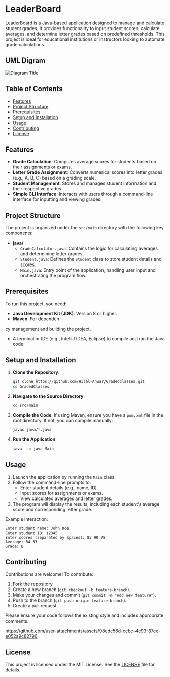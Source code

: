 # LeaderBoard

LeaderBoard is a Java-based application designed to manage and calculate student grades. It provides functionality to input student scores, calculate averages, and determine letter grades based on predefined thresholds. This project is ideal for educational institutions or instructors looking to automate grade calculations.

## UML Digram
![Diagram Title](http://www.plantuml.com/plantuml/proxy?src=https://raw.githubusercontent.com/Hilal-Anwar/LeaderBoard/refs/heads/master/UML_Diagram.puml)

## Table of Contents
- [Features](#features)
- [Project Structure](#project-structure)
- [Prerequisites](#prerequisites)
- [Setup and Installation](#setup-and-installation)
- [Usage](#usage)
- [Contributing](#contributing)
- [License](#license)

## Features
- **Grade Calculation**: Computes average scores for students based on their assignments or exams.
- **Letter Grade Assignment**: Converts numerical scores into letter grades (e.g., A, B, C) based on a grading scale.
- **Student Management**: Stores and manages student information and their respective grades.
- **Simple CLI Interface**: Interacts with users through a command-line interface for inputting and viewing grades.

## Project Structure
The project is organized under the `src/main` directory with the following key components:

- **java/**
  - `GradeCalculator.java`: Contains the logic for calculating averages and determining letter grades.
  - `Student.java`: Defines the `Student` class to store student details and scores.
  - `Main.java`: Entry point of the application, handling user input and orchestrating the program flow.

## Prerequisites
To run this project, you need:
- **Java Development Kit (JDK)**: Version 8 or higher.
- **Maven**: For dependen


cy management and building the project.
- A terminal or IDE (e.g., IntelliJ IDEA, Eclipse) to compile and run the Java code.

## Setup and Installation
1. **Clone the Repository**:
   ```bash
   git clone https://github.com/Hilal-Anwar/GradedClasses.git
   cd GradedClasses
   ```

2. **Navigate to the Source Directory**:
   ```bash
   cd src/main
   ```

3. **Compile the Code**:
   If using Maven, ensure you have a `pom.xml` file in the root directory. If not, you can compile manually:
   ```bash
   javac java/*.java
   ```

4. **Run the Application**:
   ```bash
   java -cp java Main
   ```

## Usage
1. Launch the application by running the `Main` class.
2. Follow the command-line prompts to:
   - Enter student details (e.g., name, ID).
   - Input scores for assignments or exams.
   - View calculated averages and letter grades.
3. The program will display the results, including each student's average score and corresponding letter grade.

Example interaction:
```
Enter student name: John Doe
Enter student ID: 12345
Enter scores (separated by spaces): 85 90 78
Average: 84.33
Grade: B
```

## Contributing
Contributions are welcome! To contribute:
1. Fork the repository.
2. Create a new branch (`git checkout -b feature-branch`).
3. Make your changes and commit (`git commit -m "Add new feature"`).
4. Push to the branch (`git push origin feature-branch`).
5. Create a pull request.

Please ensure your code follows the existing style and includes appropriate comments.


https://github.com/user-attachments/assets/98edc56d-ccbe-4e93-87ce-e052a9c82796


## License
This project is licensed under the MIT License. See the [LICENSE](LICENSE) file for details.

